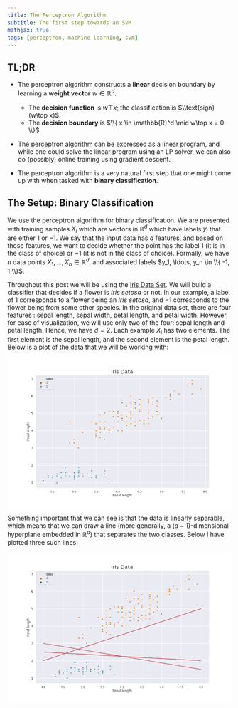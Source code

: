 ```yaml
---
title: The Perceptron Algorithm
subtitle: The first step towards an SVM
mathjax: true
tags: [perceptron, machine learning, svm]
---
```


## TL;DR

* The perceptron algorithm constructs a **linear** decision boundary by learning
a **weight vector** $w \in \mathbb{R}^d$.
  - The **decision function** is $w\top x$; the classification is
  $\\text{sign}(w\top x)$.
  - The **decision boundary** is $\\{ x \in \mathbb{R}^d \mid w\top x = 0 \\}$.

* The perceptron algorithm can be expressed as a linear program, and while one
could solve the linear program using an LP solver, we can also do (possibly)
online training using gradient descent.

* The perceptron algorithm is a very natural first step that one might
come up with when tasked with **binary classification**.


## The Setup: Binary Classification

We use the perceptron algorithm for binary classification. We are presented
with training samples $X_i$ which are vectors in $\mathbb{R}^d$ which have
labels $y_i$ that are either 1 or $-1$. We say that the input data has $d$
features, and based on those features, we want to decide whether the point
has the label 1 (it is in the class of choice) or $-1$ (it is not in the class
of choice).
Formally, we have $n$ data points $X_1, \ldots, X_n \in \mathbb{R}^d$, and
associated labels $y_1, \ldots, y_n \in \\{ -1, 1 \\}$.

Throughout this post we will be using the
[Iris Data Set](https://archive.ics.uci.edu/ml/datasets/iris). We will build
a classifier that decides if a flower is _Iris setosa_ or not.
In our example, a label of 1 corresponds to a flower being an _Iris setosa_,
and $-1$ corresponds to the flower being from some other species. In the
original data set, there are four features : sepal length, sepal width,
petal length, and petal width. However, for ease of visualization, we will use
only two of the four: sepal length and petal length.
Hence, we have $d = 2$. Each example $X_i$ has two elements. The first element
is the sepal length, and the second element is the petal length. Below is a plot
of the data that we will be working with:

![Iris data](/img/perceptron_iris0.png)

Something important that we can see is that the data is linearly separable,
which means that we can draw a line (more generally, a $(d-1)$-dimensional
hyperplane embedded in $\mathbb{R}^d$) that separates the two classes. Below
I have plotted three such lines:

![Iris data is linearly separable](/img/perceptron_iris_linear_sep.png)
